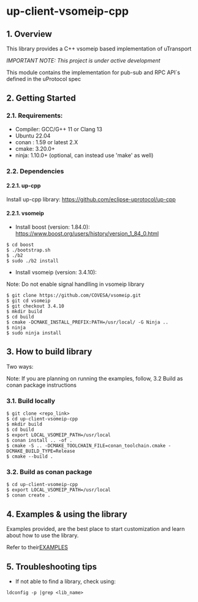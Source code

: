 # up-client-vsomeip-cpp
## 1. Overview
This library provides a C++ vsomeip based implementation of uTransport

*_IMPORTANT NOTE:_ This project is under active development*

This module contains the implementation for pub-sub and RPC API`s defined in the uProtocol spec

## 2. Getting Started
### 2.1. Requirements:
- Compiler: GCC/G++ 11 or Clang 13
- Ubuntu 22.04
- conan : 1.59 or latest 2.X
- cmake: 3.20.0+
- ninja: 1.10.0+ (optional, can instead use 'make' as well)

### 2.2. Dependencies
#### 2.2.1. up-cpp
Install up-cpp library: https://github.com/eclipse-uprotocol/up-cpp

#### 2.2.1. vsomeip
- Install boost (version: 1.84.0): https://www.boost.org/users/history/version_1_84_0.html
```
$ cd boost
$ ./bootstrap.sh
$ ./b2
$ sudo ./b2 install
```

- Install vsomeip (version: 3.4.10):

Note: Do not enable signal handlling in vsomeip library
```
$ git clone https://github.com/COVESA/vsomeip.git
$ git cd vsomeip
$ git checkout 3.4.10
$ mkdir build
$ cd build
$ cmake -DCMAKE_INSTALL_PREFIX:PATH=/usr/local/ -G Ninja ..
$ ninja
$ sudo ninja install
```

## 3. How to build library
Two ways:

Note: If you are planning on running the examples, follow, 3.2 Build as conan package instructions
### 3.1. Build locally
```
$ git clone <repo_link>
$ cd up-client-vsomeip-cpp
$ mkdir build
$ cd build
$ export LOCAL_VSOMEIP_PATH=/usr/local
$ conan install .. -of .
$ cmake -S .. -DCMAKE_TOOLCHAIN_FILE=conan_toolchain.cmake -DCMAKE_BUILD_TYPE=Release
$ cmake --build .
```

### 3.2. Build as conan package
```
$ cd up-client-vsomeip-cpp
$ export LOCAL_VSOMEIP_PATH=/usr/local
$ conan create .
```

## 4. Examples & using the library
Examples provided, are the best place to start customization and learn about how to use the library.

Refer to their[EXAMPLES](examples/README.md)

## 5. Troubleshooting tips
- If not able to find a library, check using:
```
ldconfig -p |grep <lib_name>
```